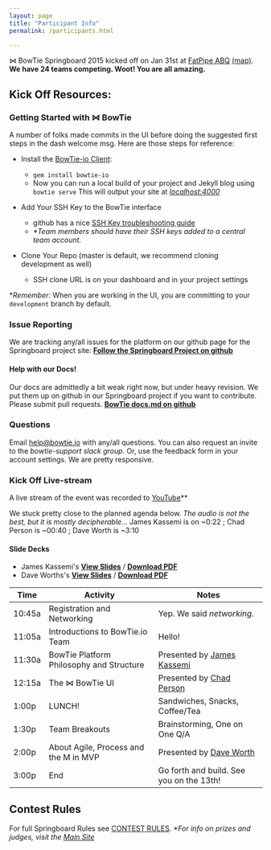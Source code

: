 ```yaml
---
layout: page
title: "Participant Info"
permalink: /participants.html

---
```

&#8904; BowTie Springboard 2015 kicked off on Jan 31st at [FatPipe ABQ](http://fatpipeabq.com) [(map)](https://www.google.com/maps/place/200+Broadway+Blvd+NE,+Albuquerque,+NM+87102/@35.084701,-106.6440609,17z/data=!3m1!4b1!4m2!3m1!1s0x87220cbc7ce053b3:0x87a438e1b38abc21). **We have 24 teams competing. Woot! You are all amazing.**

## Kick Off Resources:

### Getting Started with &#8904; BowTie
A number of folks made commits in the UI before doing the suggested first steps in the dash welcome msg. Here are those steps for reference:

- Install the [BowTie-io Client](https://github.com/bowtie-io/bowtie-io):
  - `gem install bowtie-io`
  - Now you can run a local build of your project and Jekyll blog using `bowtie serve` This will output your site at [*localhost:4000*](localhost:4000/)

- Add Your SSH Key to the BowTie interface
  - github has a nice [SSH Key troubleshooting guide](https://help.github.com/categories/ssh/)
  - _*Team members should have their SSH keys added to a central team account._


- Clone Your Repo (master is default, we recommend cloning development as well)
  - SSH clone URL is on your dashboard and in your project settings

*_Remember:_ When you are working in the UI, you are committing to your `development` branch by default.

### Issue Reporting
We are tracking any/all issues for the platform on our github page for the Springboard project site:
[**Follow the Springboard Project on github**](https://github.com/bowtie-io/springboard/issues)

#### Help with our Docs!
Our docs are admittedly a bit weak right now, but under heavy revision. We put them up on github in our Springboard project if you want to contribute. Please submit pull requests.
[**BowTie docs.md on github**](https://github.com/bowtie-io/springboard/blob/master/bowtie-docs.md)


### Questions
Email [help@bowtie.io](mailto:help@bowtie.io) with any/all questions. You can also request an invite to the _bowtie-support slack group_. Or, use the feedback form in your account settings. We are pretty responsive.

### Kick Off Live-stream
A live stream of the event was recorded to [YouTube](https://www.youtube.com/watch?v=wYPIYfhhvUo "A-100 Live Feed")**

We stuck pretty close to the planned agenda below. _The audio is not the best, but it is mostly decipherable..._
James Kassemi is on ~0:22 ; Chad Person is ~00:40 ; Dave Worth is ~3:10

#### Slide Decks

- James Kassemi's [**View Slides**](https://drive.google.com/file/d/0B0wmQOOMkBRnWXVJckxBT05QZWs/view?usp=sharing)    /  [**Download PDF**](/slides/Bowtie-Springboard-Presentation-James-Kassemi.pdf)
- Dave Worths's [**View Slides**](https://drive.google.com/file/d/0B0wmQOOMkBRnVzNITGEyZjJyRVU/view?usp=sharing)  /  [**Download PDF**](/slides/Bowtie-Springboard-Presentation-David-Worth.pdf)

Time | Activity | Notes
--- | --- | ---
10:45a | Registration and Networking | Yep. We said _networking_.
11:05a | Introductions to BowTie.io Team | Hello!
11:30a | BowTie Platform Philosophy and Structure | Presented by [James Kassemi](https://twitter.com/jkassemi)
12:15a | The &#8904; BowTie UI | Presented by [Chad Person](https://twitter.com/chadperson)
1:00p | LUNCH! | Sandwiches, Snacks, Coffee/Tea
1:30p | Team Breakouts | Brainstorming, One on One Q/A
2:00p | About Agile, Process and the M in MVP | Presented by [Dave Worth](https://twitter.com/david_e_worth)
3:00p | End | Go forth and build. See you on the 13th!

## Contest Rules
For full Springboard Rules see [CONTEST RULES](/contest-format.html).
_*For info on prizes and judges, visit the [Main Site](/)_
